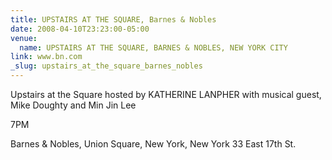 ```yaml
---
title: UPSTAIRS AT THE SQUARE, Barnes & Nobles
date: 2008-04-10T23:23:00-05:00
venue:
  name: UPSTAIRS AT THE SQUARE, BARNES & NOBLES, NEW YORK CITY
link: www.bn.com
_slug: upstairs_at_the_square_barnes_nobles
---
```


Upstairs at the Square
hosted by KATHERINE LANPHER
with musical guest, Mike Doughty
and Min Jin Lee

7PM

Barnes & Nobles, Union Square, New York, New York
33 East 17th St.
